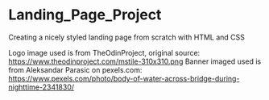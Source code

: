 # Landing_Page_Project
Creating a nicely styled landing page from scratch with HTML and CSS



Logo image used is from TheOdinProject, original source: https://www.theodinproject.com/mstile-310x310.png
Banner imaged used is from Aleksandar Parasic on pexels.com: https://www.pexels.com/photo/body-of-water-across-bridge-during-nighttime-2341830/